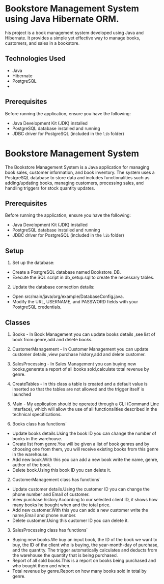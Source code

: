 # Bookstore Management System using Java Hibernate ORM.

his project is a book management system developed using Java and Hibernate. It provides a simple yet effective way to manage books, customers, and sales in a bookstore.
## Technologies Used
- Java
- Hibernate
- PostgreSQL
- 
## Prerequisites

Before running the application, ensure you have the following:

- Java Development Kit (JDK) installed
- PostgreSQL database installed and running
- JDBC driver for PostgreSQL (included in the `lib` folder)

# Bookstore Management System

The Bookstore Management System is a Java application for managing book sales, customer information, and book inventory. The system uses a PostgreSQL database to store data and includes functionalities such as adding/updating books, managing customers, processing sales, and handling triggers for stock quantity updates.

## Prerequisites

Before running the application, ensure you have the following:

- Java Development Kit (JDK) installed
- PostgreSQL database installed and running
- JDBC driver for PostgreSQL (included in the `lib` folder)

## Setup
   
1. Set up the database:

- Create a PostgreSQL database named Bookstore_DB.
- Execute the SQL script in db_setup.sql to create the necessary tables.

2. Update the database connection details:

- Open src/main/java/org/example/DatabaseConfig.java.
- Modify the URL, USERNAME, and PASSWORD fields with your PostgreSQL credentials.

## Classes

1. Books - In Book Management you can update books details ,see list of book from genre,add and delete books.
2. CustomerManagement - In Customer Management you can update customer details ,view purchase history,add and delete customer.
3. SalesProcessing - In Sales Management you can buying new books,generate a report of all books sold,calculate total revenue by genre.
4. CreateTables - In this class a table is created and a default value is inserted so that the tables are not allowed and the trigger itself is launched
5. Main - My application should be operated through a CLI (Command Line Interface), which will allow the use of all functionalities described in the technical specifications.

1. Books class has functions`
   
- Update books details.Using the book ID you can change the number of books in the warehouse.
- Create list from genre.You will be given a list of book genres and by choosing one from them, you will receive existing books from this genre in the warehouse.
- Add new book.With this you can add a new book write the name, genre, author of the book.
- Delete book.Using this book ID you can delete it.

2. CustomerManagement class has functions`
   
- Update customer details.Using the customer ID you can change the phone number and Email of customer.
- View purchase history.According to our selected client ID, it shows how many books he bought when and the total price.
- Add new customer.With this you can add a new customer write the name,Email and phone number.
- Delete customer.Using this customer ID you can delete it.

3. SalesProcessing class has functions`

- Buying new books.We buy an input book, the ID of the book we want to buy, the ID of the client who is buying, the year-month-day of purchase, and the quantity. The trigger automatically calculates and deducts from the warehouse the quantity that is being purchased.
- Report of all sold books.This is a report on books being purchased and who bought them and when.
- Total revenue by genre.Report on how many books sold in total by genre.

  
